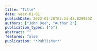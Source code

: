 ```yaml
---
title: "Title"
date: year-01-01
publishDate: 2022-02-28T02:34:48.829920Z
authors: ["John Doe", "Author 2"]
publication_types: ["5"]
abstract: ""
featured: false
publication: "*Publisher*"
---
```


